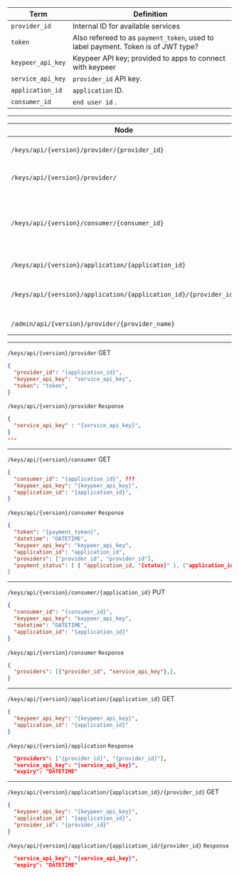 | Term | Definition
|----|----
| `provider_id` | Internal ID for available services
| `token` | Also refereed to as `payment_token`, used to label payment. Token is of JWT type?
| `keypeer_api_key` | Keypeer API key; provided to apps to connect with keypeer
| `service_api_key` | `provider_id` API key.
| `application_id` | `application` ID.
| `consumer_id` | `end user id` .

---

| Node | Description | Method | Response 
|----|----|----|----
|`/keys/api/{version}/provider/{provider_id}`| Provides the `{provider_id}` `{service_api_key}`  | GET |  `{TOKEN}`, `{keypeer_api_key}`, `datetime`
|`/keys/api/{version}/provider/`| Returns a list of providers | GET |  `{TOKEN}`, `{keypeer_api_key}`, `datetime`
|`/keys/api/{version}/consumer/{consumer_id}` | Request user data |  GET |  [ `{application_id}`, `{provider_id}, `expiry` }, {`{application_id}`,`{provider_id}`, `expiry`} ]
|`/keys/api/{version}/application/{application_id}` | Obtain application specific data  | GET | `{provider_id}`, '{provider_id}`
|`/keys/api/{version}/application/{application_id}/{provider_id}` | Obtain application provider keys | GET | `[ {`{provider_id}`, `{service_id_key}`}, {`{provider_id}`, '{service_id_key}`]
|`/admin/api/{version}/provider/{provider_name}`| Create a new api key provider | PUT |  `{provider_id}`, `datetime`

---
`/keys/api/{version}/provider` GET
```json
{
  "provider_id": "{application_id}",
  "keypeer_api_key": "service_api_key",
  "token": "token",
}
```
`/keys/api/{version}/provider` `Response`
```json
{
  "service_api_key" : "{service_api_key}",
}
---

```
---
`/keys/api/{version}/consumer` GET
```json
{
  "consumer_id": "{application_id}", ???
  "keypeer_api_key": "{keypeer_api_key}",
  "application_id": "{application_id}",
}
```
`/keys/api/{version}/consumer` `Response`
```json
{
  "token": "{payment_token}",
  "datetime": "DATETIME",
  "keypeer_api_key": "keypeer_api_key",
  "application_id": "application_id",
  "providers": ["provider_id", "provider_id"],
  "payment_status": [ { "application_id, "{status}" }, {"application_id", "{status}"} ],
}
```
---
`/keys/api/{version}/consumer/{application_id}` PUT
```json
{
  "consumer_id": "{consumer_id}",
  "keypeer_api_key": "keypeer_api_key",
  "datetime": "DATETIME",
  "application_id": "{application_id}"
}
```
`/keys/api/{version}/consumer` `Response`
```json
{
  "providers": [{"provider_id", "service_api_key"},],
}
```
---
`/keys/api/{version}/application/{application_id}` GET
```json
{
  "keypeer_api_key": "{keypeer_api_key}",
  "application_id": "{application_id}"
}
```

`/keys/api/{version}/application` `Response`
```json
  "providers": ["{provider_id}", "{provider_id}"], 
  "service_api_key": "{service_api_key}",
  "expiry": "DATETIME"
```
---
`/keys/api/{version}/application/{application_id}/{provider_id}` GET
```json
{
  "keypeer_api_key": "{keypeer_api_key}",
  "application_id": "{application_id}",
  "provider_id": "{provider_id}"
}
```

`/keys/api/{version}/application/{application_id/{provider_id}` `Response`
```json
  "service_api_key": "{service_api_key}",
  "expiry": "DATETIME"
```
